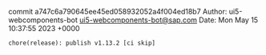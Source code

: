 commit a747c6a790645ee45ed058932052a4f004ed18b7
Author: ui5-webcomponents-bot <ui5-webcomponents-bot@sap.com>
Date:   Mon May 15 10:37:55 2023 +0000

    chore(release): publish v1.13.2 [ci skip]
